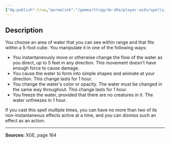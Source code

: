 ```yaml
---
{"dg-publish":true,"permalink":"/games/ttrpg/dn-d5e/player-aids/spells/cantrips/shape-water/","tags":["ttrpg/dnd/5e","somatic","control","spell"],"noteIcon":""}
---
```



## Description
You choose an area of water that you can see within range and that fits within a 5-foot cube.
You manipulate it in one of the following ways:
- You instantaneously move or otherwise change the flow of the water as you direct, up to 5 feet in any direction.
	This movement doesn't have enough force to cause damage.
- You cause the water to form into simple shapes and animate at your direction.
	This change lasts for 1 hour.
- You change the water's color or opacity.
	The water must be changed in the same way throughout.
	This change lasts for 1 hour.
- You freeze the water, provided that there are no creatures in it.
	The water unfreezes in 1 hour.

If you cast this spell multiple times, you can have no more than two of its non-instantaneous effects active at a time, and you can dismiss such an effect as an action.

---

**Sources:** XGE, page 164
